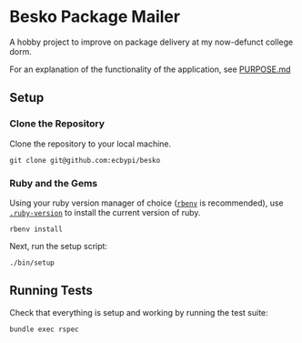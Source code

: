 # Besko Package Mailer

A hobby project to improve on package delivery at my now-defunct college dorm.

For an explanation of the functionality of the application, see
[PURPOSE.md](PURPOSE.md)


## Setup

### Clone the Repository

Clone the repository to your local machine.

```shell
git clone git@github.com:ecbypi/besko
```


### Ruby and the Gems

Using your ruby version manager of choice ([`rbenv`] is recommended), use
[`.ruby-version`](.ruby-version) to install the current version of ruby.

```shell
rbenv install
```

Next, run the setup script:

```shell
./bin/setup
```

[`rbenv`]: https://github.com/rbenv/rbenv


## Running Tests

Check that everything is setup and working by running the test suite:

```shell
bundle exec rspec
```
